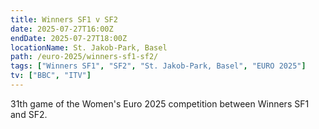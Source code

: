 ```yaml
---
title: Winners SF1 v SF2
date: 2025-07-27T16:00Z
endDate: 2025-07-27T18:00Z
locationName: St. Jakob‑Park, Basel
path: /euro-2025/winners-sf1-sf2/
tags: ["Winners SF1", "SF2", "St. Jakob‑Park, Basel", "EURO 2025"]
tv: ["BBC", "ITV"]
---
```

31th game of the Women's Euro 2025 competition between Winners SF1 and SF2. 